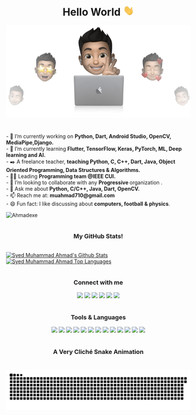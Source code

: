 <h1 align="center">Hello World <img src="wavehand.gif" width="30px"></h1>

<p align="center"><img  src="cover-photo.png"></p>

# 

<!--About myself!-->
<p>
  - 🔭 I’m currently working on <b>Python, Dart, Android Studio, OpenCV, MediaPipe,Django.</b> <br>
- 🌱 I’m currently learning <b>Flutter, TensorFlow, Keras, PyTorch, ML, Deep learning and AI.</b> <br>
- ✒️ A freelance teacher, <b>teaching Python, C, C++, Dart, Java, Object Oriented Programming, Data Structures & Algorithms.</b> <br>
- 👨‍💻 Leading <b>Programming team @IEEE CUI.</b> <br>
- 👯 I’m looking to collaborate with any <b> Progressive </b> organization  . <br>
- 💬 Ask me about <b> Python, C/C++, Java, Dart, OpenCV. </b><br>
- 📫 Reach me at: <b> muahmad710@gmail.com </b> <br>
- 😄 Fun fact: I like discussing about <b>computers, football & physics</b>. <br>
</p>

<!--:Profile views Counter!-->
<p align="left"> <img src="https://komarev.com/ghpvc/?username=Ahmadexe&label=Profile%20views&color=0e75b6&style=flat" alt="Ahmadexe" /> </p>

#
<div align="center">
<h3 align="center">My GitHub Stats!</h3>
</div>
  <br/>
    <a href="https://github.com/Ahmadexe"><img alt="Syed Muhammad Ahmad's Github Stats" src="https://github-readme-stats.vercel.app/api?username=Ahmadexe&show_icons=true&count_private=true&theme=react&hide_border=true&bg_color=0D1117" /></a>
  <a href="https://github.com/Ahmadexe"><img alt="Syed Muhammad Ahmad Top Languages" src="https://github-readme-stats.vercel.app/api/top-langs/?username=Ahmadexe&langs_count=10&hide=html&langs_count=8&count_private=true&layout=compact&theme=react&hide_border=true&bg_color=0D1117" /></a>
  <br/>
  
     
#     
<!--:Social Media Links!-->
<div align="center">
<h3 align="center">Connect with me</h3>
<a href = "https://web.facebook.com/ahmedious1/"><img src="https://img.icons8.com/color/48/000000/facebook.png"/></a>
<a href = "https://www.instagram.com/ahmads.exe/"><img src="https://img.icons8.com/fluent/48/000000/instagram-new.png"/></a>
<a href = "https://www.linkedin.com/mwlite/in/muhammad-ahmad-25155a1b0"><img src="https://img.icons8.com/fluent/48/000000/linkedin.png"/></a>
<a href = "https://stackoverflow.com/users/15826198/muhammad-ahmad"><img src="https://img.icons8.com/fluent/48/000000/stack-overflow.png"/></a>
<a href = "https://wa.me/+923094887650"><img src="https://img.icons8.com/fluent/48/000000/whatsapp.png"/></a>
<a href = "https://twitter.com/Ahmads_exe?t=r54HYKCYZtskQucJ28GHIQ&s=08"><img src="https://img.icons8.com/fluent/48/000000/twitter.png"/></a>

</div>

#
<!--Used Tools and languages !-->
<!-- <h3 align="left">Languages and Tools:</h3>
<p align="left"> <a href="https://dart.com" target="_blank"> <img src="https://raw.githubusercontent.com/devicons/devicon/master/icons/dart/dart-plain-wordmark.svg" alt="dart" width="40" height="40"/> </a> <a href="https://www.w3schools.com/cpp/" target="_blank"> <img src="https://raw.githubusercontent.com/devicons/devicon/master/icons/cplusplus/cplusplus-original.svg" alt="cplusplus" width="40" height="40"/> </a> <a href="https://www.w3schools.com/css/" target="_blank"> <img src="https://raw.githubusercontent.com/devicons/devicon/master/icons/css3/css3-original-wordmark.svg" alt="css3" width="40" height="40"/> </a> <a href="https://git-scm.com/" target="_blank"> <img src="https://www.vectorlogo.zone/logos/git-scm/git-scm-icon.svg" alt="git" width="40" height="40"/> </a> <a href="https://www.w3.org/html/" target="_blank"> <img src="https://raw.githubusercontent.com/devicons/devicon/master/icons/html5/html5-original-wordmark.svg" alt="html5" width="40" height="40"/> </a> <a href="https://www.python.org/" target="_blank"> <img src="https://www.vectorlogo.zone/logos/python/python-icon.svg" alt="python" width="40" height="40"/> </a> <a href="https://developer.mozilla.org/en-US/docs/Web/JavaScript" target="_blank"> <img src="https://raw.githubusercontent.com/devicons/devicon/master/icons/javascript/javascript-original.svg" alt="javascript" width="40" height="40"/> </a> <a href="https://www.mysql.com/" target="_blank"> <img src="https://raw.githubusercontent.com/devicons/devicon/master/icons/mysql/mysql-original-wordmark.svg" alt="mysql" width="40" height="40"/> </a> <a href="https://www.tensorflow.org/resources/learn-ml?gclid=Cj0KCQiA09eQBhCxARIsAAYRiyke7B3Jd99IScYdB6UnoxwNES7K_WN-gP6S28393YMyGVga0S6In7IaArIhEALw_wcB" target="_blank"> <img src="https://raw.githubusercontent.com/devicons/devicon/master/icons/tensorflow/tensorflow-line.svg" alt="tensorflow" width="40" height="40"/> </a> <a href="https://www.adobe.com/products/xd.html" target="_blank"> <img src="https://cdn.worldvectorlogo.com/logos/adobe-xd.svg" alt="xd" width="40" height="40"/> </a>
</p> -->

<!-- <div align="center">
<p align="center">Workstation</p> -->
<div align="center">
<h3 align="center">Tools & Languages</h3>
<img src="https://img.shields.io/badge/Flutter-02569B?style=for-the-badge&logo=flutter&logoColor=white" />
<img src="https://img.shields.io/badge/Dart-0175C2?style=for-the-badge&logo=dart&logoColor=white" />
<img src="https://img.shields.io/badge/firebase-ffca28?style=for-the-badge&logo=firebase&logoColor=black" />
<img src="https://img.shields.io/badge/Android-Studio-FFD43B?style=for-the-badge&logo=android&logoColor=green" />
<img src="https://img.shields.io/badge/Python-FFD43B?style=for-the-badge&logo=python&logoColor=darkgreen" />
<img src="https://img.shields.io/badge/C++-02569B?style=for-the-badge&logo=cplusplus&logoColor=white" />
<img src="https://img.shields.io/badge/Java-FFFFFF?style=for-the-badge&logo=java&logoColor=black" />
<img src="https://img.shields.io/badge/Git-F05032?style=for-the-badge&logo=git&logoColor=white" />
<img src="https://img.shields.io/badge/Adobe%20Illustrator-2F0909?style=for-the-badge&logo=Adobeillustrator&logoColor=yellow" />
<img src="https://img.shields.io/badge/Tensorflow-000000?style=for-the-badge&logo=Tensorflow&logoColor=white%22" />
<img src="https://img.shields.io/badge/Pytorch-FFFFFF?style=for-the-badge&logo=pytorch&logoColor=black%22" /> 
<img src="https://img.shields.io/badge/OPENCV-808080?style=for-the-badge&logo=opencv&logoColor=white" />
<img src="https://img.shields.io/badge/VS-Code-FFFFFF?style=for-the-badge&logo=visualstudiocode&logoColor=blue"/>


</div>

#

<h3 align="center">A Very Cliché Snake Animation</h3>

#
<!--Snake Animation!-->
![Snake animation](https://github.com/Lucbm99/Lucbm99/blob/output/github-contribution-grid-snake.svg)
